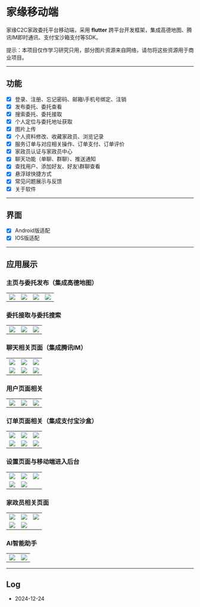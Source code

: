 # 家缘移动端

家缘C2C家政委托平台移动端，采用 **flutter** 跨平台开发框架，集成高德地图、腾讯IM即时通讯、支付宝沙箱支付等SDK。

提示：本项目仅作学习研究只用，部分图片资源来自网络，请勿将这些资源用于商业项目。

-------

## 功能

- [x] 登录、注册、忘记密码、邮箱\手机号绑定、注销
- [x] 发布委托、委托查看
- [x] 搜索委托、委托接取
- [x] 个人定位与委托地址获取
- [x] 图片上传
- [x] 个人资料修改、收藏家政员、浏览记录
- [x] 服务订单与对应相关操作、订单支付、订单评价
- [x] 家政员认证与家政员中心
- [x] 聊天功能（单聊、群聊）、推送通知
- [x] 查找用户、添加好友、好友\群聊查看
- [x] 悬浮球快捷方式
- [x] 常见问题展示与反馈
- [x] 关于软件

------

## 界面

- [x] Android版适配
- [x] IOS版适配

------

## 应用展示

### 主页与委托发布（集成高德地图）

<table>
    <tr>
        <td><img src="https://gitee.com/xu-jinglei0320/jiayuan_image/raw/master/app_image/home/home_page.png"/></td>
        <td><img src="https://gitee.com/xu-jinglei0320/jiayuan_image/raw/master/app_image/home/commission_chose.png"/></td>
        <td><img src="https://gitee.com/xu-jinglei0320/jiayuan_image/raw/master/app_image/commission/send_commission.png"/></td>
        <td><img src="https://gitee.com/xu-jinglei0320/jiayuan_image/raw/master/app_image/commission/map.png"/></td>
    </tr>
</table>


### 委托接取与委托搜索

<table>
    <tr>
        <td><img src="https://gitee.com/xu-jinglei0320/jiayuan_image/raw/master/app_image/commission/commission_page.png"/></td>
        <td><img src="https://gitee.com/xu-jinglei0320/jiayuan_image/raw/master/app_image/commission/commission_detail.png"/></td>
        <td><img src="https://gitee.com/xu-jinglei0320/jiayuan_image/raw/master/app_image/commission/search_commission.png"/></td>
    </tr>
</table>


### 聊天相关页面（集成腾讯IM）

<table>
    <tr>
        <td><img src="https://gitee.com/xu-jinglei0320/jiayuan_image/raw/master/app_image/chat/conversation_page.png"/></td>
        <td><img src="https://gitee.com/xu-jinglei0320/jiayuan_image/raw/master/app_image/chat/chat_page.png"/></td>
        <td><img src="https://gitee.com/xu-jinglei0320/jiayuan_image/raw/master/app_image/chat/group_info_page.png"/></td>
    </tr>
    <tr>
        <td><img src="https://gitee.com/xu-jinglei0320/jiayuan_image/raw/master/app_image/chat/friend_list_page.png"/></td>
        <td><img src="https://gitee.com/xu-jinglei0320/jiayuan_image/raw/master/app_image/chat/search_user_new.png"/></td>
        <td><img src="https://gitee.com/xu-jinglei0320/jiayuan_image/raw/master/app_image/chat/user_info_new.png"/></td>
    </tr>
</table>



### 用户页面相关

<table>
    <tr>
        <td><img src="https://gitee.com/xu-jinglei0320/jiayuan_image/raw/master/app_image/user/user_page.png"/></td>
        <td><img src="https://gitee.com/xu-jinglei0320/jiayuan_image/raw/master/app_image/user/keeper_collection.png"/></td>
        <td><img src="https://gitee.com/xu-jinglei0320/jiayuan_image/raw/master/app_image/user/faq_page.png"/></td>
    </tr>
</table>


### 订单页面相关（集成支付宝沙盒）

<table>
    <tr>
        <td><img src="https://gitee.com/xu-jinglei0320/jiayuan_image/raw/master/app_image/order/order_page_new.png"/></td>
        <td><img src="https://gitee.com/xu-jinglei0320/jiayuan_image/raw/master/app_image/order/status_1.png"/></td>
        <td><img src="https://gitee.com/xu-jinglei0320/jiayuan_image/raw/master/app_image/order/status_8.png"/></td>
    </tr>
    <tr>
        <td><img src="https://gitee.com/xu-jinglei0320/jiayuan_image/raw/master/app_image/order/status_5.png"/></td>
        <td><img src="https://gitee.com/xu-jinglei0320/jiayuan_image/raw/master/app_image/order/evaluate_page.png"/></td>
        <td><img src="https://gitee.com/xu-jinglei0320/jiayuan_image/raw/master/app_image/order/pay.png"/></td>
    </tr>
</table>



### 设置页面与移动端进入后台

<table>
    <tr>
        <td><img src="https://gitee.com/xu-jinglei0320/jiayuan_image/raw/master/app_image/setting/setting_page.png"/></td>
        <td><img src="https://gitee.com/xu-jinglei0320/jiayuan_image/raw/master/app_image/setting/password_change.png"/></td>
        <td><img src="https://gitee.com/xu-jinglei0320/jiayuan_image/raw/master/app_image/setting/email_change_page.png"/></td>
    </tr>
    <tr>
        <td><img src="https://gitee.com/xu-jinglei0320/jiayuan_image/raw/master/app_image/setting/backend_page.png"/></td>
        <td><img src="https://gitee.com/xu-jinglei0320/jiayuan_image/raw/master/app_image/setting/backend_2.png"/></td>
    </tr>
</table>


### 家政员相关页面

<table>
    <tr>
        <td><img src="https://gitee.com/xu-jinglei0320/jiayuan_image/raw/master/app_image/keeper/keeper_center.png"/></td>
        <td><img src="https://gitee.com/xu-jinglei0320/jiayuan_image/raw/master/app_image/keeper/keeper_order.png"/></td>
        <td><img src="https://gitee.com/xu-jinglei0320/jiayuan_image/raw/master/app_image/keeper/earnings.png"/></td>
    </tr>
    <tr>
        <td><img src="https://gitee.com/xu-jinglei0320/jiayuan_image/raw/master/app_image/keeper/certificate_page1.png"/></td>
        <td><img src="https://gitee.com/xu-jinglei0320/jiayuan_image/raw/master/app_image/keeper/certificate_page2.png"/></td>
    </tr>
</table>


### AI智能助手

<table>
    <tr>
        <td><img src="https://gitee.com/xu-jinglei0320/jiayuan_image/raw/master/app_image/ai/ai_keeper_new.png"/></td>
        <td><img src="https://gitee.com/xu-jinglei0320/jiayuan_image/raw/master/app_image/ai/ai_order_new.png"/></td>
    </tr>
</table>



------

## Log

- 2024-12-24



